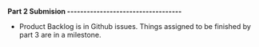 **Part 2 Submision -----------------------------------**
- Product Backlog is in Github issues. Things assigned to be finished by part 3 are in a milestone.
